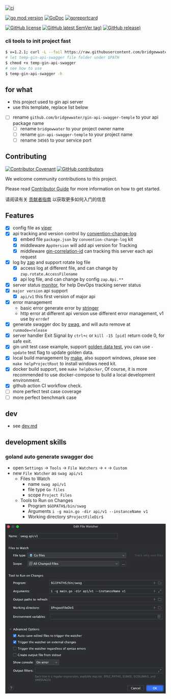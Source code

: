 [![ci](https://github.com/bridgewwater/gin-api-swagger-temple/actions/workflows/ci.yml/badge.svg)](https://github.com/bridgewwater/gin-api-swagger-temple/actions/workflows/ci.yml)

[![go mod version](https://img.shields.io/github/go-mod/go-version/bridgewwater/gin-api-swagger-temple?label=go.mod)](https://github.com/bridgewwater/gin-api-swagger-temple)
[![GoDoc](https://godoc.org/github.com/bridgewwater/gin-api-swagger-temple?status.png)](https://godoc.org/github.com/bridgewwater/gin-api-swagger-temple)
[![goreportcard](https://goreportcard.com/badge/github.com/bridgewwater/gin-api-swagger-temple)](https://goreportcard.com/report/github.com/bridgewwater/gin-api-swagger-temple)

[![GitHub license](https://img.shields.io/github/license/bridgewwater/gin-api-swagger-temple)](https://github.com/bridgewwater/gin-api-swagger-temple)
[![GitHub latest SemVer tag)](https://img.shields.io/github/v/tag/bridgewwater/gin-api-swagger-temple)](https://github.com/bridgewwater/gin-api-swagger-temple/tags)
[![GitHub release)](https://img.shields.io/github/v/release/bridgewwater/gin-api-swagger-temple)](https://github.com/bridgewwater/gin-api-swagger-temple/releases)

### cli tools to init project fast

```bash
$ v=1.2.1; curl -L --fail https://raw.githubusercontent.com/bridgewwater/gin-api-swagger-temple/v$v/temp-gin-api-swagger -o temp-gin-api-swagger
# let temp-gin-api-swagger file folder under $PATH
$ chmod +x temp-gin-api-swagger
# see how to use
$ temp-gin-api-swagger -h
```

## for what

- this project used to gin api server
- use this template, replace list below
- [ ] rename `github.com/bridgewwater/gin-api-swagger-temple` to your api package name
    - [ ] rename `bridgewwater` to your project owner name
    - [ ] rename `gin-api-swagger-temple` to your project name
    - [ ] rename `34565` to your service port

## Contributing

[![Contributor Covenant](https://img.shields.io/badge/contributor%20covenant-v1.4-ff69b4.svg)](.github/CONTRIBUTING_DOC/CODE_OF_CONDUCT.md)
[![GitHub contributors](https://img.shields.io/github/contributors/bridgewwater/gin-api-swagger-temple)](https://github.com/bridgewwater/gin-api-swagger-temple/graphs/contributors)

We welcome community contributions to this project.

Please read [Contributor Guide](.github/CONTRIBUTING_DOC/CONTRIBUTING.md) for more information on how to get started.

请阅读有关 [贡献者指南](.github/CONTRIBUTING_DOC/zh-CN/CONTRIBUTING.md) 以获取更多如何入门的信息

## Features

- [X] config file as [viper](https://github.com/spf13/viper)
- [X] api tracking and version control
  by [convention-change-log](https://github.com/convention-change/convention-change-log)
    - [X] embed file `package.json` by `convention-change-log` kit
    - [X] middleware `AppVersion` will add api version for Tracking
    - [X] middleware [gin-correlation-id](https://github.com/bar-counter/gin-correlation-id) can tracking this server
      each api request
- [X] log by [zap](https://github.com/uber-go/zap) and support rotate log file
    - [X] access log at different file, and can change by `zap.rotate.AccessFilename`
    - [X] api log file, and can change by config `zap.Api.**`
- [X] server status [monitor](https://github.com/bar-counter/monitor), for help DevOps tracking server status
- [X] `major version` api support
    - [X] `api/v1` this first version of major api
- [X] error management
    - basic error generate error by [stringer](https://pkg.go.dev/golang.org/x/tools/cmd/stringer)
    - http error at different api version use different error management, v1 use by `errdef`
- [X] generate swagger doc by [swag](https://github.com/swaggo/swag), and will auto remove at `runmode=release`
- [X] server handler Exit Signal by `ctrl+c` or `kill -15 [pid]` return code 0, for safe exit.
- [X] gin unit test case example, support [golden data test](https://github.com/sebdah/goldie), you can use `-update`
  test flag to update golden data.
- [X] local build management by [make](https://www.gnu.org/software/make/), also support windows, please
  see `make helpProjectRoot` to install windows need kit.
- [X] docker build support, see `make helpDocker`, Of course, it is more recommended to use docker-compose to build a
  local development environment.
- [X] github action CI workflow check.
- [ ] more perfect test case coverage
- [ ] more perfect benchmark case

## dev

- see [dev.md](doc-dev/dev.md)

## development skills

### goland auto generate swagger doc

- open `Settings` -> `Tools` -> `File Watchers` -> `+` -> `Custom`
- new `File Watcher` as `swag api/v1`
    - Files to Watch
        - name `swag api/v1`
        - file type `Go files`
        - scope `Project Files`
    - Tools to Run on Changes
        - Program `$GOPATH$/bin/swag`
        - Arguments `i -g main.go -dir api/v1 --instanceName v1`
        - Working directory `$ProjectFileDir$`

![](https://github.com/bridgewwater/gin-api-swagger-temple/raw/main/doc/img/goland-swag-auto-v1.png)

